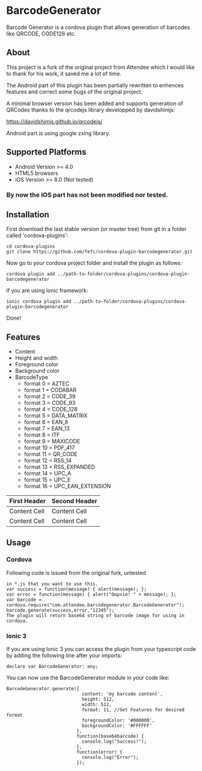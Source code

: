 # BarcodeGenerator
Barcode Generator is a cordova plugin that allows generation of barcodes like QRCODE, CODE128 etc.

## About
This project is a fork of the original project from Attendee which I would like to thank for his work, it saved me a lot of time.

The Android part of this plugin has been partially rewritten to enhences features and correct some bugs of the original project.

A minimal browser version has been added and supports generation of QRCodes thanks to the qrcodejs library developped by davidshimjs:

https://davidshimjs.github.io/qrcodejs/

Android part is using google zxing library.

## Supported Platforms

* Android Version >= 4.0
* HTML5 browsers
* iOS Version >= 8.0 (Not tested)

### By now the iOS part has not been modified nor tested.

## Installation
First download the last stable version (or master tree) from git in a folder called 'cordova-plugins':
``````
cd cordova-plugins
git clone https://github.com/fefc/cordova-plugin-barcodegenerator.git
``````
Now go to your cordova project folder and install the plugin as follows:
``````
cordova plugin add ../path-to-folder/cordova-plugins/cordova-plugin-barcodegenerator
``````
If you are using ionic framework:
``````
ionic cordova plugin add ../path-to-folder/cordova-plugins/cordova-plugin-barcodegenerator
``````
Done!

## Features
* Content
* Height and width
* Foreground color
* Background color
* BarcodeType
  * format  0 = AZTEC
  * format  1 = CODABAR
  * format  2 = CODE_39
  * format  3 = CODE_93
  * format  4 = CODE_128
  * format  5 = DATA_MATRIX
  * format  6 = EAN_8
  * format  7 = EAN_13
  * format  8 = ITF
  * format  9 = MAXICODE
  * format 10 = PDF_417
  * format 11 = QR_CODE
  * format 12 = RSS_14
  * format 13 = RSS_EXPANDED
  * format 14 = UPC_A
  * format 15 = UPC_E
  * format 16 = UPC_EAN_EXTENSION

| First Header  | Second Header |
| ------------- | ------------- |
| Content Cell  | Content Cell  |
| Content Cell  | Content Cell  |

## Usage
### Cordova
Following code is issued from the original fork, untested
``````
in *.js that you want to use this.
var success = function(message) { alert(message); };
var error = function(message) { alert("Oopsie! " + message); };
var barcode = cordova.require("com.attendee.barcodegenerator.BarcodeGenerator");
barcode.generate(success,error,"12345");
The plugin will return base64 string of barcode image for using in cordova.
``````
### Ionic 3
If you are using Ionic 3 you can access the plugin from your typescript code by adding the following line after your imports:
``````
declare var BarcodeGenerator: any;
``````
You can now use the BarcodeGenerator module in your code like:
``````
BarcodeGenerator.generate({
                            content: 'my barcode content',
                            height: 512,
                            width: 512,
                            format: 11, //Set Features for desired format
                            foregroundColor: '#000000',
                            backgroundColor: '#FFFFFF'
                          },
                          function(base64barcode) {
                            console.log("Success!");
                          },
                          function(error) {
                            console.log("Error");
                          });
``````
